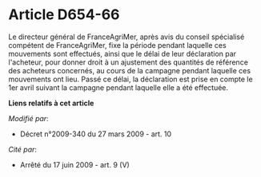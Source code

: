 # Article D654-66

Le directeur général de FranceAgriMer, après avis du conseil spécialisé compétent de FranceAgriMer, fixe la période pendant
laquelle ces mouvements sont effectués, ainsi que le délai de leur déclaration par l'acheteur, pour donner droit à un
ajustement des quantités de référence des acheteurs concernés, au cours de la campagne pendant laquelle ces mouvements ont
lieu. Passé ce délai, la déclaration est prise en compte le 1er avril suivant la campagne pendant laquelle elle a été
effectuée.

**Liens relatifs à cet article**

_Modifié par_:

  - Décret n°2009-340 du 27 mars 2009 - art. 10

_Cité par_:

  - Arrêté du 17 juin 2009 - art. 9 (V)
